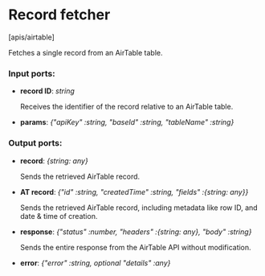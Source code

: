 # Record fetcher

[apis/airtable]

Fetches a single record from an AirTable table.

### Input ports:

* __record ID__: _string_

    Receives the identifier of the record relative to an AirTable table.



* __params__: _{"apiKey" :string, "baseId" :string, "tableName" :string}_



### Output ports:

* __record__: _{string: any}_

    Sends the retrieved AirTable record.



* __AT record__: _{"id" :string, "createdTime" :string, "fields" :{string: any}}_

    Sends the retrieved AirTable record, including metadata like row ID, and date & time of creation.



* __response__: _{"status" :number, "headers" :{string: any}, "body" :string}_

    Sends the entire response from the AirTable API without modification.



* __error__: _{"error" :string, optional "details" :any}_



